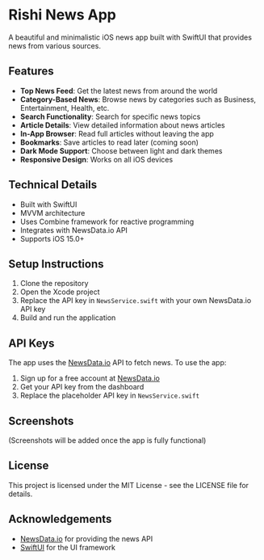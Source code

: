 # Rishi News App

A beautiful and minimalistic iOS news app built with SwiftUI that provides news from various sources.

## Features

- **Top News Feed**: Get the latest news from around the world
- **Category-Based News**: Browse news by categories such as Business, Entertainment, Health, etc.
- **Search Functionality**: Search for specific news topics
- **Article Details**: View detailed information about news articles
- **In-App Browser**: Read full articles without leaving the app
- **Bookmarks**: Save articles to read later (coming soon)
- **Dark Mode Support**: Choose between light and dark themes
- **Responsive Design**: Works on all iOS devices

## Technical Details

- Built with SwiftUI
- MVVM architecture
- Uses Combine framework for reactive programming
- Integrates with NewsData.io API
- Supports iOS 15.0+

## Setup Instructions

1. Clone the repository
2. Open the Xcode project
3. Replace the API key in `NewsService.swift` with your own NewsData.io API key
4. Build and run the application

## API Keys

The app uses the [NewsData.io](https://newsdata.io/) API to fetch news. To use the app:

1. Sign up for a free account at [NewsData.io](https://newsdata.io/)
2. Get your API key from the dashboard
3. Replace the placeholder API key in `NewsService.swift`

## Screenshots

(Screenshots will be added once the app is fully functional)

## License

This project is licensed under the MIT License - see the LICENSE file for details.

## Acknowledgements

- [NewsData.io](https://newsdata.io/) for providing the news API
- [SwiftUI](https://developer.apple.com/xcode/swiftui/) for the UI framework 
